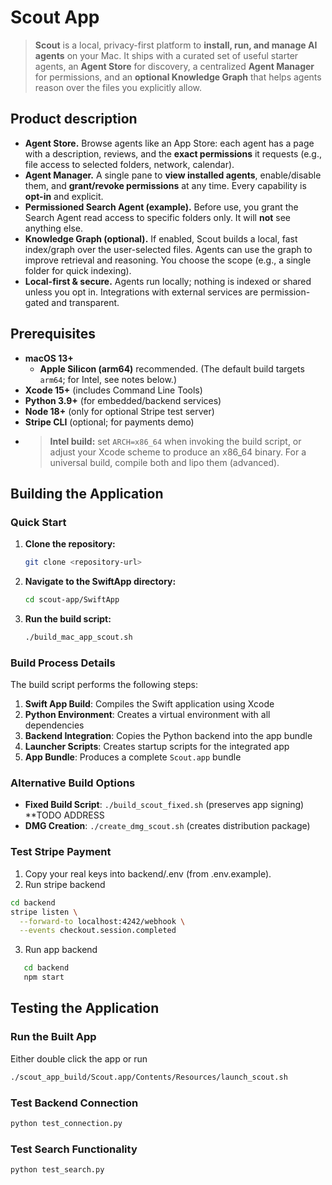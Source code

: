 # Scout App
> **Scout** is a local, privacy-first platform to **install, run, and manage AI agents** on your Mac. It ships with a curated set of useful starter agents, an **Agent Store** for discovery, a centralized **Agent Manager** for permissions, and an **optional Knowledge Graph** that helps agents reason over the files you explicitly allow.


## Product description

- **Agent Store.** Browse agents like an App Store: each agent has a page with a description, reviews, and the **exact permissions** it requests (e.g., file access to selected folders, network, calendar).  
- **Agent Manager.** A single pane to **view installed agents**, enable/disable them, and **grant/revoke permissions** at any time. Every capability is **opt-in** and explicit.  
- **Permissioned Search Agent (example).** Before use, you grant the Search Agent read access to specific folders only. It will **not** see anything else.  
- **Knowledge Graph (optional).** If enabled, Scout builds a local, fast index/graph over the user-selected files. Agents can use the graph to improve retrieval and reasoning. You choose the scope (e.g., a single folder for quick indexing).  
- **Local-first & secure.** Agents run locally; nothing is indexed or shared unless you opt in. Integrations with external services are permission-gated and transparent.

## Prerequisites

- **macOS 13+**  
  - **Apple Silicon (arm64)** recommended. (The default build targets `arm64`; for Intel, see notes below.)
- **Xcode 15+** (includes Command Line Tools)
- **Python 3.9+** (for embedded/backend services)
- **Node 18+** (only for optional Stripe test server)
- **Stripe CLI** (optional; for payments demo)
- > **Intel build:** set `ARCH=x86_64` when invoking the build script, or adjust your Xcode scheme to produce an x86_64 binary. For a universal build, compile both and lipo them (advanced).


## Building the Application

### Quick Start

1. **Clone the repository:**
   ```bash
   git clone <repository-url>
   ```

2. **Navigate to the SwiftApp directory:**
   ```bash
   cd scout-app/SwiftApp
   ```

3. **Run the build script:**
   ```bash
   ./build_mac_app_scout.sh
   ```

### Build Process Details

The build script performs the following steps:

1. **Swift App Build**: Compiles the Swift application using Xcode
2. **Python Environment**: Creates a virtual environment with all dependencies
3. **Backend Integration**: Copies the Python backend into the app bundle
4. **Launcher Scripts**: Creates startup scripts for the integrated app
5. **App Bundle**: Produces a complete `Scout.app` bundle

### Alternative Build Options

- **Fixed Build Script**: `./build_scout_fixed.sh` (preserves app signing) **TODO ADDRESS
- **DMG Creation**: `./create_dmg_scout.sh` (creates distribution package)

### Test Stripe Payment

1. Copy your real keys into backend/.env (from .env.example).
2. Run stripe backend
```bash
cd backend
stripe listen \
  --forward-to localhost:4242/webhook \
  --events checkout.session.completed
```


3. Run app backend
```bash
   cd backend
   npm start
```

## Testing the Application

### Run the Built App
Either double click the app or run
```bash
./scout_app_build/Scout.app/Contents/Resources/launch_scout.sh
```

### Test Backend Connection
```bash
python test_connection.py
```

### Test Search Functionality
```bash
python test_search.py
```
